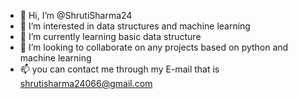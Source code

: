- 👋 Hi, I’m @ShrutiSharma24
- 👀 I’m interested in data structures and machine learning
- 🌱 I’m currently learning basic data structure 
- 💞️ I’m looking to collaborate on any projects based on python and machine learning
- 📫 you can contact me through my E-mail that is shrutisharma24066@gmail.com

<!---
ShrutiSharma24/ShrutiSharma24 is a ✨ special ✨ repository because its `README.md` (this file) appears on your GitHub profile.
You can click the Preview link to take a look at your changes.
--->
